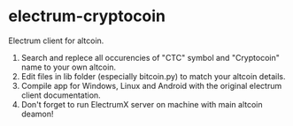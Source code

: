 # electrum-cryptocoin
Electrum client for altcoin.

1. Search and replece all occurencies of "CTC" symbol and "Cryptocoin" name to your own altcoin.
2. Edit files in lib folder (especially bitcoin.py) to match your altcoin details.
3. Compile app for Windows, Linux and Android with the original electrum client documentation.
4. Don't forget to run ElectrumX server on machine with main altcoin deamon!
